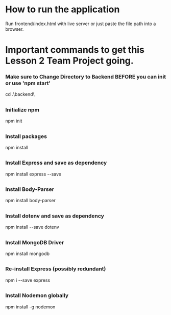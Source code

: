 # How to run the application

Run frontend/index.html with live server or just paste the file path into a browser.



# Important commands to get this Lesson 2 Team Project going.

### Make sure to Change Directory to Backend BEFORE you can init or use 'npm start'
cd .\backend\
##
### Initialize npm
npm init
##
### Install packages
npm install
##
### Install Express and save as dependency
npm install express --save
##
### Install Body-Parser
npm install body-parser
##
### Install dotenv and save as dependency
npm install --save dotenv
##
### Install MongoDB Driver
npm install mongodb
##
### Re-install Express (possibly redundant)
npm i --save express
##
### Install Nodemon globally
npm install -g nodemon
##